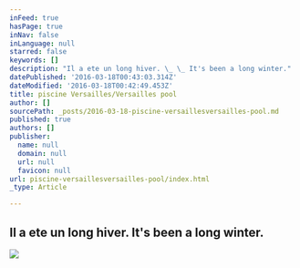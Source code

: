 ```yaml
---
inFeed: true
hasPage: true
inNav: false
inLanguage: null
starred: false
keywords: []
description: "Il a ete un long hiver. \_ \_ It's been a long winter."
datePublished: '2016-03-18T00:43:03.314Z'
dateModified: '2016-03-18T00:42:49.453Z'
title: piscine Versailles/Versailles pool
author: []
sourcePath: _posts/2016-03-18-piscine-versaillesversailles-pool.md
published: true
authors: []
publisher:
  name: null
  domain: null
  url: null
  favicon: null
url: piscine-versaillesversailles-pool/index.html
_type: Article

---
```

## Il a ete un long hiver.     It's been a long winter.
![](https://the-grid-user-content.s3-us-west-2.amazonaws.com/28cf8802-9cd7-46a3-9fca-416599c93497.jpg)